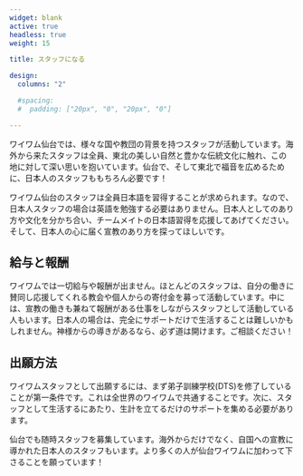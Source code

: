 ```yaml
---
widget: blank
active: true
headless: true
weight: 15

title: スタッフになる

design:
  columns: "2"

  #spacing:
  #  padding: ["20px", "0", "20px", "0"]

---
```


ワイワム仙台では、様々な国や教団の背景を持つスタッフが活動しています。海外から来たスタッフは全員、東北の美しい自然と豊かな伝統文化に触れ、この地に対して深い思いを抱いています。仙台で、そして東北で福音を広めるために、日本人のスタッフももちろん必要です！

ワイワム仙台のスタッフは全員日本語を習得することが求められます。なので、日本人スタッフの場合は英語を勉強する必要はありません。日本人としてのあり方や文化を分かち合い、チームメイトの日本語習得を応援してあげてください。そして、日本人の心に届く宣教のあり方を探ってほしいです。

## 給与と報酬

ワイワムでは一切給与や報酬が出ません。ほとんどのスタッフは、自分の働きに賛同し応援してくれる教会や個人からの寄付金を募って活動しています。中には、宣教の働きも兼ねて報酬がある仕事をしながらスタッフとして活動している人もいます。日本人の場合は、完全にサポートだけで生活することは難しいかもしれません。神様からの導きがあるなら、必ず道は開けます。ご相談ください！

## 出願方法

ワイワムスタッフとして出願するには、まず弟子訓練学校(DTS)を修了していることが第一条件です。これは全世界のワイワムで共通することです。次に、スタッフとして生活するにあたり、生計を立てるだけのサポートを集める必要があります。

仙台でも随時スタッフを募集しています。海外からだけでなく、自国への宣教に導かれた日本人のスタッフもいます。より多くの人が仙台ワイワムに加わって下さることを願っています！
